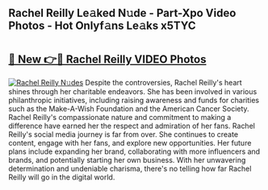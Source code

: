 ## Rachel Reilly Le𝚊ked N𝚞de - Part-Xpo Video Photos - Hot Onlyf𝚊ns Le𝚊ks x5TYC

# <h2><a href="http://ab4446.deff.icu/?id=Rachel+Reilly">🔗 New 👉🔴 Rachel Reilly VIDEO Photos</a></h2>

[![Rachel Reilly N𝚞des](https://i.imgur.com/rIISA9y.gif)](http://ab4446.deff.icu/?id=Rachel+Reilly)
Despite the controversies, Rachel Reilly's heart shines through her charitable endeavors. She has been involved in various philanthropic initiatives, including raising awareness and funds for charities such as the Make-A-Wish Foundation and the American Cancer Society. Rachel Reilly's compassionate nature and commitment to making a difference have earned her the respect and admiration of her fans. Rachel Reilly's social media journey is far from over. She continues to create content, engage with her fans, and explore new opportunities. Her future plans include expanding her brand, collaborating with more influencers and brands, and potentially starting her own business. With her unwavering determination and undeniable charisma, there's no telling how far Rachel Reilly will go in the digital world.
